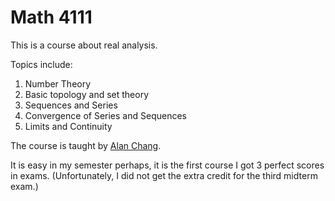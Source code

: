 # Math 4111

This is a course about real analysis.

Topics include:

1. Number Theory
2. Basic topology and set theory
3. Sequences and Series
4. Convergence of Series and Sequences
5. Limits and Continuity

The course is taught by [Alan Chang](https://math.wustl.edu/people/alan-chang).

It is easy in my semester perhaps, it is the first course I got 3 perfect scores in exams. (Unfortunately, I did not get the extra credit for the third midterm exam.)

<!--

## Midterms stats

Our semester is way more easier than the previous ones. The previous ones got median scores of 25.

Stats for first midterm:

| |out of|avg|stddev|25th|50th|75th|
|--|--|--|--|--|--|--|
|total|50|40.7|9.9|37.0|45.0|48.0|
|1a|10|9.3|2.0|10.0|10.0|10.0|
|1b|10|8.3|2.4|6.8|9.0|10.0|
|2a|10|7.5|3.1|6.0|8.0|10.0|
|2b|10|6.9|3.4|4.0|8.0|10.0|
|3|10|8.8|2.4|9.0|10.0|10.0|

I skipped the last half hour, still get 50. I can't believe how easy it is compared to homework assignments.


Stats for second midterm:

| |out of|avg|stddev|25th|50th|75th|
|--|--|--|--|--|--|--|
|total|50.0|37.3|12.4|30.5|41.0|47.5|
|1|10|7.6|3.2|4.0|10.0|10.0|
|2|10|8.9|2.7|10.0|10.0|10.0|
|3|10|6.6|3.4|4.0|8.0|10.0|
|4a|10|6.6|4.1|2.0|9.0|10.0|
|4b|10|7.7|3.5|8.0|10.0|10.0|

I skipped the last half hour again, still get 50. But I felt this time is more challenging than the first one. Much like what Math is.

Stats for third midterm:

| |out of|avg|stddev|25th|50th|75th|
|--|--|--|--|--|--|--|
|total|50.0|37.2|10.1|31.0|40.0|44.8|
|1|10|8.2|3.1|7.0|10.0|10.0|
|2|10|8.2|2.5|7.0|10.0|10.0|
|3|10|7.1|3.0|6.0|6.0|10.0|
|4a|10|5.6|4.2|0.0|6.5|9.8|
|4b|10|8.1|3.4|6.5|10.0|10.0|
|5|0|0.0|0.1|0.0|0.0|0.0|

I got 50 and just barely made it. The third midterm is the hardest one. The extra credit question is way too hard and I only got few minutes to solve it.-->